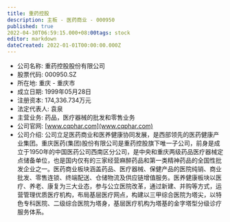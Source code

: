 ```yaml
---
title: 重药控股
description: 主板 - 医药商业 - 000950
published: true
2022-04-30T06:59:15.000+08:00tags: stock
editor: markdown
dateCreated: 2022-01-01T00:00:00.000Z
---
```


- 公司名称: 重药控股股份有限公司
- 股票代码: 000950.SZ
- 所在地: 重庆 - 重庆市
- 成立日期: 1999年05月28日
- 注册资本: 174,336.734万元
- 法定代表人: 袁泉
- 主营业务: 药品，医疗器械的批发和零售业务
- 公司官网: [www.cqphar.com](www.cqphar.com)
- 公司介绍: 公司立足医药商业和医养健康协同发展，是西部领先的医药健康产业集团。重庆医药(集团)股份有限公司是重药控股旗下唯一子公司，前身是成立于1950年的中国医药公司西南区分公司，是中央和重庆两级药品医疗器械定点储备单位，也是国内仅有的三家经营麻醉药品和第一类精神药品的全国性批发企业之一。医药商业板块涵盖药品、医疗器械、保健产品的医院纯销、商业批发、零售连锁、终端配送、仓储物流及供应链增值服务。医养健康板块以医疗、养老、康复为三大业态，参与公立医院改革，通过新建、并购等方式，运营管理优质医疗机构，布局基层医疗网点，构建以三甲综合医院为塔尖，以特色专科医院、二级综合医院为塔身，基层医疗机构为塔基的金字塔型分级诊疗服务体系。


